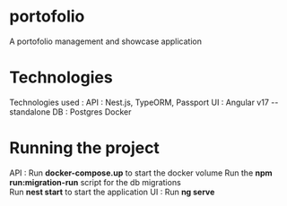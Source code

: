 # portofolio
A portofolio management and showcase application
# Technologies
Technologies used : 
API : Nest.js, TypeORM, Passport
UI : Angular v17 --standalone
DB : Postgres
Docker
# Running the project 
API :
Run **docker-compose.up** to start the docker volume
Run the **npm run:migration-run** script for the db migrations  
Run **nest start** to start the application
UI : Run **ng serve**
